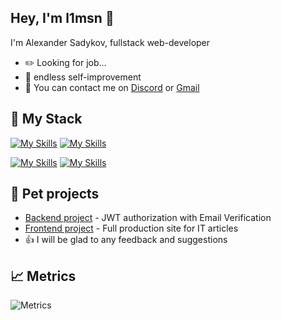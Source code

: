 
## Hey, I'm l1msn :wave:

I'm Alexander Sadykov, fullstack web-developer

-   :pencil2: Looking for job...
-   :seedling: endless self-improvement
-   :thought_balloon: You can contact me on [Discord](discordapp.com/users/282595265389789195) or [Gmail](chakachakovich@gmail.com)

:scroll: My Stack
---

[![My Skills](https://skillicons.dev/icons?i=ts,nodejs,express&perline=4)](https://skillicons.dev) [![My Skills](https://skillicons.dev/icons?i=sequelize,postman,docker,webpack&perline=4)](https://skillicons.dev)

[![My Skills](https://skillicons.dev/icons?i=js,react,redux&perline=4)](https://skillicons.dev) [![My Skills](https://skillicons.dev/icons?i=mongodb,jest,git,graphql&perline=4)](https://skillicons.dev)

:frog: Pet projects
---

-   [Backend project](https://github.com/l1msn/auth-ts) - JWT authorization with Email Verification
-   [Frontend project](https://github.com/l1msn/social) - Full production site for IT articles
-   :+1: I will be glad to any feedback and suggestions


:chart_with_upwards_trend: Metrics
---
![Metrics](https://metrics.lecoq.io/l1msn?template=classic&followup=1&activity=1&base=header%2C%20activity%2C%20community%2C%20repositories%2C%20metadata&base.indepth=false&base.hireable=false&base.skip=false&followup=false&followup.sections=repositories&followup.indepth=false&followup.archived=true&activity=false&activity.limit=5&activity.load=300&activity.days=14&activity.visibility=all&activity.timestamps=false&activity.filter=all&config.timezone=Europe%2FMoscow)
